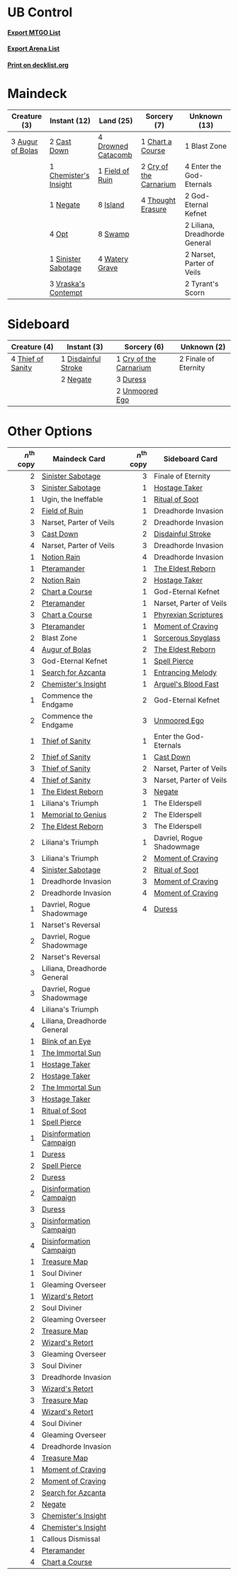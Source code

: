 # UB Control

#### [Export MTGO List](../collection/UB%20Control/UB%20Control.txt)
#### [Export Arena List](../collection/UB%20Control/UB%20Control_arena.txt)
#### [Print on decklist.org](http://decklist.org/?deckmain=3%09Augur%20of%20Bolas%0A1%09Blast%20Zone%0A2%09Cast%20Down%0A1%09Chart%20a%20Course%0A1%09Chemister's%20Insight%0A2%09Cry%20of%20the%20Carnarium%0A4%09Drowned%20Catacomb%0A4%09Enter%20the%20God-Eternals%0A1%09Field%20of%20Ruin%0A2%09God-Eternal%20Kefnet%0A8%09Island%0A2%09Liliana,%20Dreadhorde%20General%0A2%09Narset,%20Parter%20of%20Veils%0A1%09Negate%0A4%09Opt%0A1%09Sinister%20Sabotage%0A8%09Swamp%0A4%09Thought%20Erasure%0A2%09Tyrant's%20Scorn%0A3%09Vraska's%20Contempt%0A4%09Watery%20Grave&deckside=1%09Cry%20of%20the%20Carnarium%0A1%09Disdainful%20Stroke%0A3%09Duress%0A2%09Finale%20of%20Eternity%0A2%09Negate%0A4%09Thief%20of%20Sanity%0A2%09Unmoored%20Ego)
# Maindeck

|                                       Creature (3)                                        |                                          Instant (12)                                          |                                          Land (25)                                          |                                           Sorcery (7)                                           |        Unknown (13)         |
|-------------------------------------------------------------------------------------------|------------------------------------------------------------------------------------------------|---------------------------------------------------------------------------------------------|-------------------------------------------------------------------------------------------------|-----------------------------|
|3 [Augur of Bolas](http://gatherer.wizards.com/Pages/Card/Details.aspx?multiverseid=376251)|2 [Cast Down](http://gatherer.wizards.com/Pages/Card/Details.aspx?multiverseid=442969)          |4 [Drowned Catacomb](http://gatherer.wizards.com/Pages/Card/Details.aspx?multiverseid=430633)|1 [Chart a Course](http://gatherer.wizards.com/Pages/Card/Details.aspx?multiverseid=435200)      |1 Blast Zone                 |
|                                                                                           |1 [Chemister's Insight](http://gatherer.wizards.com/Pages/Card/Details.aspx?multiverseid=452782)|1 [Field of Ruin](http://gatherer.wizards.com/Pages/Card/Details.aspx?multiverseid=435415)   |2 [Cry of the Carnarium](http://gatherer.wizards.com/Pages/Card/Details.aspx?multiverseid=457214)|4 Enter the God-Eternals     |
|                                                                                           |1 [Negate](http://gatherer.wizards.com/Pages/Card/Details.aspx?multiverseid=423707)             |8 [Island](http://gatherer.wizards.com/Pages/Card/Details.aspx?multiverseid=439857)          |4 [Thought Erasure](http://gatherer.wizards.com/Pages/Card/Details.aspx?multiverseid=452956)     |2 God-Eternal Kefnet         |
|                                                                                           |4 [Opt](http://gatherer.wizards.com/Pages/Card/Details.aspx?multiverseid=442948)                |8 [Swamp](http://gatherer.wizards.com/Pages/Card/Details.aspx?multiverseid=439858)           |                                                                                                 |2 Liliana, Dreadhorde General|
|                                                                                           |1 [Sinister Sabotage](http://gatherer.wizards.com/Pages/Card/Details.aspx?multiverseid=452804)  |4 [Watery Grave](http://gatherer.wizards.com/Pages/Card/Details.aspx?multiverseid=405114)    |                                                                                                 |2 Narset, Parter of Veils    |
|                                                                                           |3 [Vraska's Contempt](http://gatherer.wizards.com/Pages/Card/Details.aspx?multiverseid=435283)  |                                                                                             |                                                                                                 |2 Tyrant's Scorn             |


# Sideboard

|                                        Creature (4)                                        |                                         Instant (3)                                          |                                           Sorcery (6)                                           |    Unknown (2)     |
|--------------------------------------------------------------------------------------------|----------------------------------------------------------------------------------------------|-------------------------------------------------------------------------------------------------|--------------------|
|4 [Thief of Sanity](http://gatherer.wizards.com/Pages/Card/Details.aspx?multiverseid=452955)|1 [Disdainful Stroke](http://gatherer.wizards.com/Pages/Card/Details.aspx?multiverseid=420705)|1 [Cry of the Carnarium](http://gatherer.wizards.com/Pages/Card/Details.aspx?multiverseid=457214)|2 Finale of Eternity|
|                                                                                            |2 [Negate](http://gatherer.wizards.com/Pages/Card/Details.aspx?multiverseid=423707)           |3 [Duress](http://gatherer.wizards.com/Pages/Card/Details.aspx?multiverseid=14557)               |                    |
|                                                                                            |                                                                                              |2 [Unmoored Ego](http://gatherer.wizards.com/Pages/Card/Details.aspx?multiverseid=452962)        |                    |


# Other Options

|*n*<sup>th</sup> copy|                                          Maindeck Card                                           |*n*<sup>th</sup> copy|                                        Sideboard Card                                         |
|--------------------:|--------------------------------------------------------------------------------------------------|--------------------:|-----------------------------------------------------------------------------------------------|
|                    2|[Sinister Sabotage](http://gatherer.wizards.com/Pages/Card/Details.aspx?multiverseid=452804)      |                    3|Finale of Eternity                                                                             |
|                    3|[Sinister Sabotage](http://gatherer.wizards.com/Pages/Card/Details.aspx?multiverseid=452804)      |                    1|[Hostage Taker](http://gatherer.wizards.com/Pages/Card/Details.aspx?multiverseid=435379)       |
|                    1|Ugin, the Ineffable                                                                               |                    1|[Ritual of Soot](http://gatherer.wizards.com/Pages/Card/Details.aspx?multiverseid=452834)      |
|                    2|[Field of Ruin](http://gatherer.wizards.com/Pages/Card/Details.aspx?multiverseid=435415)          |                    1|Dreadhorde Invasion                                                                            |
|                    3|Narset, Parter of Veils                                                                           |                    2|Dreadhorde Invasion                                                                            |
|                    3|[Cast Down](http://gatherer.wizards.com/Pages/Card/Details.aspx?multiverseid=442969)              |                    2|[Disdainful Stroke](http://gatherer.wizards.com/Pages/Card/Details.aspx?multiverseid=420705)   |
|                    4|Narset, Parter of Veils                                                                           |                    3|Dreadhorde Invasion                                                                            |
|                    1|[Notion Rain](http://gatherer.wizards.com/Pages/Card/Details.aspx?multiverseid=452943)            |                    4|Dreadhorde Invasion                                                                            |
|                    1|[Pteramander](http://gatherer.wizards.com/Pages/Card/Details.aspx?multiverseid=457191)            |                    1|[The Eldest Reborn](http://gatherer.wizards.com/Pages/Card/Details.aspx?multiverseid=442978)   |
|                    2|[Notion Rain](http://gatherer.wizards.com/Pages/Card/Details.aspx?multiverseid=452943)            |                    2|[Hostage Taker](http://gatherer.wizards.com/Pages/Card/Details.aspx?multiverseid=435379)       |
|                    2|[Chart a Course](http://gatherer.wizards.com/Pages/Card/Details.aspx?multiverseid=435200)         |                    1|God-Eternal Kefnet                                                                             |
|                    2|[Pteramander](http://gatherer.wizards.com/Pages/Card/Details.aspx?multiverseid=457191)            |                    1|Narset, Parter of Veils                                                                        |
|                    3|[Chart a Course](http://gatherer.wizards.com/Pages/Card/Details.aspx?multiverseid=435200)         |                    1|[Phyrexian Scriptures](http://gatherer.wizards.com/Pages/Card/Details.aspx?multiverseid=442988)|
|                    3|[Pteramander](http://gatherer.wizards.com/Pages/Card/Details.aspx?multiverseid=457191)            |                    1|[Moment of Craving](http://gatherer.wizards.com/Pages/Card/Details.aspx?multiverseid=439736)   |
|                    2|Blast Zone                                                                                        |                    1|[Sorcerous Spyglass](http://gatherer.wizards.com/Pages/Card/Details.aspx?multiverseid=435407)  |
|                    4|[Augur of Bolas](http://gatherer.wizards.com/Pages/Card/Details.aspx?multiverseid=376251)         |                    2|[The Eldest Reborn](http://gatherer.wizards.com/Pages/Card/Details.aspx?multiverseid=442978)   |
|                    3|God-Eternal Kefnet                                                                                |                    1|[Spell Pierce](http://gatherer.wizards.com/Pages/Card/Details.aspx?multiverseid=425876)        |
|                    1|[Search for Azcanta](http://gatherer.wizards.com/Pages/Card/Details.aspx?multiverseid=435226)     |                    1|[Entrancing Melody](http://gatherer.wizards.com/Pages/Card/Details.aspx?multiverseid=435207)   |
|                    2|[Chemister's Insight](http://gatherer.wizards.com/Pages/Card/Details.aspx?multiverseid=452782)    |                    1|[Arguel's Blood Fast](http://gatherer.wizards.com/Pages/Card/Details.aspx?multiverseid=439316) |
|                    1|Commence the Endgame                                                                              |                    2|God-Eternal Kefnet                                                                             |
|                    2|Commence the Endgame                                                                              |                    3|[Unmoored Ego](http://gatherer.wizards.com/Pages/Card/Details.aspx?multiverseid=452962)        |
|                    1|[Thief of Sanity](http://gatherer.wizards.com/Pages/Card/Details.aspx?multiverseid=452955)        |                    1|Enter the God-Eternals                                                                         |
|                    2|[Thief of Sanity](http://gatherer.wizards.com/Pages/Card/Details.aspx?multiverseid=452955)        |                    1|[Cast Down](http://gatherer.wizards.com/Pages/Card/Details.aspx?multiverseid=442969)           |
|                    3|[Thief of Sanity](http://gatherer.wizards.com/Pages/Card/Details.aspx?multiverseid=452955)        |                    2|Narset, Parter of Veils                                                                        |
|                    4|[Thief of Sanity](http://gatherer.wizards.com/Pages/Card/Details.aspx?multiverseid=452955)        |                    3|Narset, Parter of Veils                                                                        |
|                    1|[The Eldest Reborn](http://gatherer.wizards.com/Pages/Card/Details.aspx?multiverseid=442978)      |                    3|[Negate](http://gatherer.wizards.com/Pages/Card/Details.aspx?multiverseid=423707)              |
|                    1|Liliana's Triumph                                                                                 |                    1|The Elderspell                                                                                 |
|                    1|[Memorial to Genius](http://gatherer.wizards.com/Pages/Card/Details.aspx?multiverseid=443131)     |                    2|The Elderspell                                                                                 |
|                    2|[The Eldest Reborn](http://gatherer.wizards.com/Pages/Card/Details.aspx?multiverseid=442978)      |                    3|The Elderspell                                                                                 |
|                    2|Liliana's Triumph                                                                                 |                    1|Davriel, Rogue Shadowmage                                                                      |
|                    3|Liliana's Triumph                                                                                 |                    2|[Moment of Craving](http://gatherer.wizards.com/Pages/Card/Details.aspx?multiverseid=439736)   |
|                    4|[Sinister Sabotage](http://gatherer.wizards.com/Pages/Card/Details.aspx?multiverseid=452804)      |                    2|[Ritual of Soot](http://gatherer.wizards.com/Pages/Card/Details.aspx?multiverseid=452834)      |
|                    1|Dreadhorde Invasion                                                                               |                    3|[Moment of Craving](http://gatherer.wizards.com/Pages/Card/Details.aspx?multiverseid=439736)   |
|                    2|Dreadhorde Invasion                                                                               |                    4|[Moment of Craving](http://gatherer.wizards.com/Pages/Card/Details.aspx?multiverseid=439736)   |
|                    1|Davriel, Rogue Shadowmage                                                                         |                    4|[Duress](http://gatherer.wizards.com/Pages/Card/Details.aspx?multiverseid=14557)               |
|                    1|Narset's Reversal                                                                                 |                     |                                                                                               |
|                    2|Davriel, Rogue Shadowmage                                                                         |                     |                                                                                               |
|                    2|Narset's Reversal                                                                                 |                     |                                                                                               |
|                    3|Liliana, Dreadhorde General                                                                       |                     |                                                                                               |
|                    3|Davriel, Rogue Shadowmage                                                                         |                     |                                                                                               |
|                    4|Liliana's Triumph                                                                                 |                     |                                                                                               |
|                    4|Liliana, Dreadhorde General                                                                       |                     |                                                                                               |
|                    1|[Blink of an Eye](http://gatherer.wizards.com/Pages/Card/Details.aspx?multiverseid=442934)        |                     |                                                                                               |
|                    1|[The Immortal Sun](http://gatherer.wizards.com/Pages/Card/Details.aspx?multiverseid=439844)       |                     |                                                                                               |
|                    1|[Hostage Taker](http://gatherer.wizards.com/Pages/Card/Details.aspx?multiverseid=435379)          |                     |                                                                                               |
|                    2|[Hostage Taker](http://gatherer.wizards.com/Pages/Card/Details.aspx?multiverseid=435379)          |                     |                                                                                               |
|                    2|[The Immortal Sun](http://gatherer.wizards.com/Pages/Card/Details.aspx?multiverseid=439844)       |                     |                                                                                               |
|                    3|[Hostage Taker](http://gatherer.wizards.com/Pages/Card/Details.aspx?multiverseid=435379)          |                     |                                                                                               |
|                    1|[Ritual of Soot](http://gatherer.wizards.com/Pages/Card/Details.aspx?multiverseid=452834)         |                     |                                                                                               |
|                    1|[Spell Pierce](http://gatherer.wizards.com/Pages/Card/Details.aspx?multiverseid=425876)           |                     |                                                                                               |
|                    1|[Disinformation Campaign](http://gatherer.wizards.com/Pages/Card/Details.aspx?multiverseid=452917)|                     |                                                                                               |
|                    1|[Duress](http://gatherer.wizards.com/Pages/Card/Details.aspx?multiverseid=14557)                  |                     |                                                                                               |
|                    2|[Spell Pierce](http://gatherer.wizards.com/Pages/Card/Details.aspx?multiverseid=425876)           |                     |                                                                                               |
|                    2|[Duress](http://gatherer.wizards.com/Pages/Card/Details.aspx?multiverseid=14557)                  |                     |                                                                                               |
|                    2|[Disinformation Campaign](http://gatherer.wizards.com/Pages/Card/Details.aspx?multiverseid=452917)|                     |                                                                                               |
|                    3|[Duress](http://gatherer.wizards.com/Pages/Card/Details.aspx?multiverseid=14557)                  |                     |                                                                                               |
|                    3|[Disinformation Campaign](http://gatherer.wizards.com/Pages/Card/Details.aspx?multiverseid=452917)|                     |                                                                                               |
|                    4|[Disinformation Campaign](http://gatherer.wizards.com/Pages/Card/Details.aspx?multiverseid=452917)|                     |                                                                                               |
|                    1|[Treasure Map](http://gatherer.wizards.com/Pages/Card/Details.aspx?multiverseid=435410)           |                     |                                                                                               |
|                    1|Soul Diviner                                                                                      |                     |                                                                                               |
|                    1|Gleaming Overseer                                                                                 |                     |                                                                                               |
|                    1|[Wizard's Retort](http://gatherer.wizards.com/Pages/Card/Details.aspx?multiverseid=442963)        |                     |                                                                                               |
|                    2|Soul Diviner                                                                                      |                     |                                                                                               |
|                    2|Gleaming Overseer                                                                                 |                     |                                                                                               |
|                    2|[Treasure Map](http://gatherer.wizards.com/Pages/Card/Details.aspx?multiverseid=435410)           |                     |                                                                                               |
|                    2|[Wizard's Retort](http://gatherer.wizards.com/Pages/Card/Details.aspx?multiverseid=442963)        |                     |                                                                                               |
|                    3|Gleaming Overseer                                                                                 |                     |                                                                                               |
|                    3|Soul Diviner                                                                                      |                     |                                                                                               |
|                    3|Dreadhorde Invasion                                                                               |                     |                                                                                               |
|                    3|[Wizard's Retort](http://gatherer.wizards.com/Pages/Card/Details.aspx?multiverseid=442963)        |                     |                                                                                               |
|                    3|[Treasure Map](http://gatherer.wizards.com/Pages/Card/Details.aspx?multiverseid=435410)           |                     |                                                                                               |
|                    4|[Wizard's Retort](http://gatherer.wizards.com/Pages/Card/Details.aspx?multiverseid=442963)        |                     |                                                                                               |
|                    4|Soul Diviner                                                                                      |                     |                                                                                               |
|                    4|Gleaming Overseer                                                                                 |                     |                                                                                               |
|                    4|Dreadhorde Invasion                                                                               |                     |                                                                                               |
|                    4|[Treasure Map](http://gatherer.wizards.com/Pages/Card/Details.aspx?multiverseid=435410)           |                     |                                                                                               |
|                    1|[Moment of Craving](http://gatherer.wizards.com/Pages/Card/Details.aspx?multiverseid=439736)      |                     |                                                                                               |
|                    2|[Moment of Craving](http://gatherer.wizards.com/Pages/Card/Details.aspx?multiverseid=439736)      |                     |                                                                                               |
|                    2|[Search for Azcanta](http://gatherer.wizards.com/Pages/Card/Details.aspx?multiverseid=435226)     |                     |                                                                                               |
|                    2|[Negate](http://gatherer.wizards.com/Pages/Card/Details.aspx?multiverseid=423707)                 |                     |                                                                                               |
|                    3|[Chemister's Insight](http://gatherer.wizards.com/Pages/Card/Details.aspx?multiverseid=452782)    |                     |                                                                                               |
|                    4|[Chemister's Insight](http://gatherer.wizards.com/Pages/Card/Details.aspx?multiverseid=452782)    |                     |                                                                                               |
|                    1|Callous Dismissal                                                                                 |                     |                                                                                               |
|                    4|[Pteramander](http://gatherer.wizards.com/Pages/Card/Details.aspx?multiverseid=457191)            |                     |                                                                                               |
|                    4|[Chart a Course](http://gatherer.wizards.com/Pages/Card/Details.aspx?multiverseid=435200)         |                     |                                                                                               |

